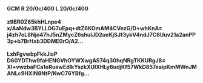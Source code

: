 #### GCM R 20/0c/400 L 20/0c/400
**z9BR0Z65khHLnpe4**<br/>**x/AaNdw3BYLLOG7uEpq+dtZ6KOmAM4CVezG/D+whKnA=**<br/>**j4zh7oL8Njo47hJ5nZMycZ6shuIJD2ueKjSJf3ykV4ndJ7C8Uuv21a2anPP3p+b7BrHxb3DDME0rO/A2...**<br/><br/>
**LxhFgvwbpFkkJisP**<br/>**D60YDThw9faHENGVhOYWXwgAS74q30hqNRgTKKURgJ8=**<br/>**XI+vwzbaFCa1oRuewEdlkYszkXUIXHLy8udjKf57WkD857eaipKmMWnJMANLc9HXlN8NtP/KwC76YBfg...**